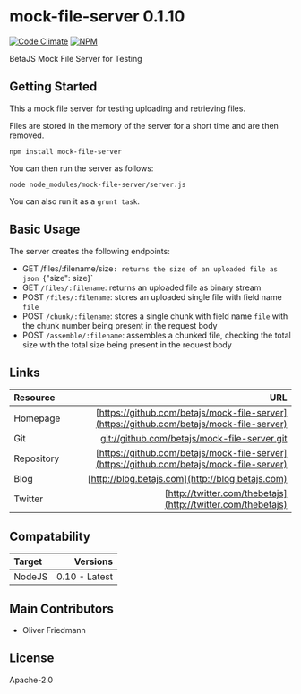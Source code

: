 # mock-file-server 0.1.10
[![Code Climate](https://codeclimate.com/github/betajs/mock-file-server/badges/gpa.svg)](https://codeclimate.com/github/betajs/mock-file-server)
[![NPM](https://img.shields.io/npm/v/mock-file-server.svg?style=flat)](https://www.npmjs.com/package/mock-file-server)


BetaJS Mock File Server for Testing



## Getting Started


This a mock file server for testing uploading and retrieving files.

Files are stored in the memory of the server for a short time and are then removed.

```shell
npm install mock-file-server
```

You can then run the server as follows:

```shell
node node_modules/mock-file-server/server.js
```

You can also run it as a `grunt task`.



## Basic Usage


The server creates the following endpoints:

- GET /files/:filename/size`: returns the size of an uploaded file as json `{"size": size}`
- GET `/files/:filename`: returns an uploaded file as binary stream
- POST `/files/:filename`: stores an uploaded single file with field name `file`
- POST `/chunk/:filename`: stores a single chunk with field name `file` with the chunk number being present in the request body
- POST `/assemble/:filename`: assembles a chunked file, checking the total size with the total size being present in the request body



## Links
| Resource   | URL |
| :--------- | --: |
| Homepage   | [https://github.com/betajs/mock-file-server](https://github.com/betajs/mock-file-server) |
| Git        | [git://github.com/betajs/mock-file-server.git](git://github.com/betajs/mock-file-server.git) |
| Repository | [https://github.com/betajs/mock-file-server](https://github.com/betajs/mock-file-server) |
| Blog       | [http://blog.betajs.com](http://blog.betajs.com) | 
| Twitter    | [http://twitter.com/thebetajs](http://twitter.com/thebetajs) | 
 



## Compatability
| Target | Versions |
| :----- | -------: |
| NodeJS | 0.10 - Latest |






## Main Contributors

- Oliver Friedmann

## License

Apache-2.0







